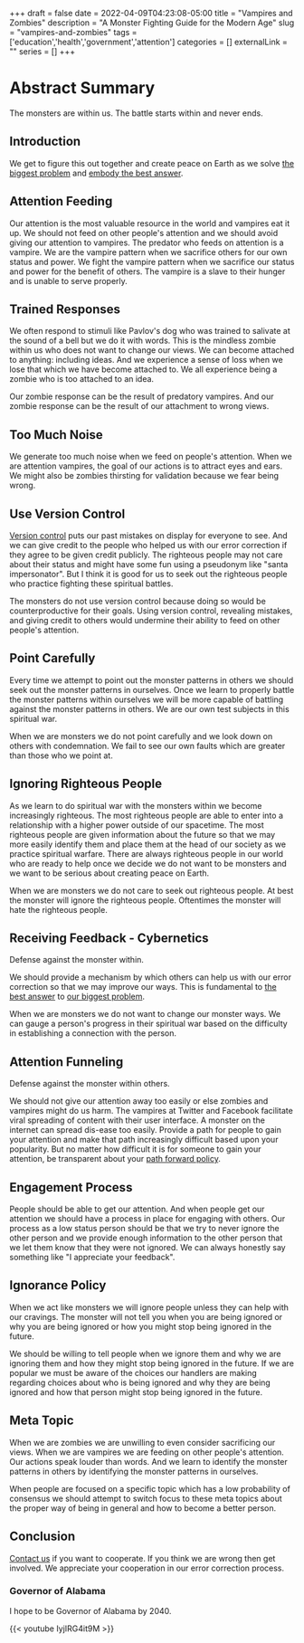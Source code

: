 +++ 
draft = false
date = 2022-04-09T04:23:08-05:00
title = "Vampires and Zombies"
description = "A Monster Fighting Guide for the Modern Age"
slug = "vampires-and-zombies"
tags = ['education','health','government','attention']
categories = []
externalLink = ""
series = []
+++

# Abstract Summary

The monsters are within us.  The battle starts within and never ends.

## Introduction

We get to figure this out together and create peace on Earth as we solve [the biggest problem](/posts/human-resource-problem) and [embody the best answer](/posts/my-paths-forward-policy).

## Attention Feeding

Our attention is the most valuable resource in the world and vampires eat it up.  We should not feed on other people's attention and we should avoid giving our attention to vampires.  The predator who feeds on attention is a vampire.  We are the vampire pattern when we sacrifice others for our own status and power.  We fight the vampire pattern when we sacrifice our status and power for the benefit of others.  The vampire is a slave to their hunger and is unable to serve properly.

## Trained Responses

We often respond to stimuli like Pavlov's dog who was trained to salivate at the sound of a bell but we do it with words.  This is the mindless zombie within us who does not want to change our views.  We can become attached to anything: including ideas.  And we experience a sense of loss when we lose that which we have become attached to.  We all experience being a zombie who is too attached to an idea.

Our zombie response can be the result of predatory vampires.  And our zombie response can be the result of our attachment to wrong views.

## Too Much Noise

We generate too much noise when we feed on people's attention.  When we are attention vampires, the goal of our actions is to attract eyes and ears.  We might also be zombies thirsting for validation because we fear being wrong.

## Use Version Control

[Version control](https://github.com/heroLFG/hugo-herolfg-site/commits/dev/content/posts/vampires-and-zombies.md) puts our past mistakes on display for everyone to see.  And we can give credit to the people who helped us with our error correction if they agree to be given credit publicly.  The righteous people may not care about their status and might have some fun using a pseudonym like "santa impersonator".  But I think it is good for us to seek out the righteous people who practice fighting these spiritual battles.

The monsters do not use version control because doing so would be counterproductive for their goals.  Using version control, revealing mistakes, and giving credit to others would undermine their ability to feed on other people's attention.

## Point Carefully

Every time we attempt to point out the monster patterns in others we should seek out the monster patterns in ourselves.  Once we learn to properly battle the monster patterns within ourselves we will be more capable of battling against the monster patterns in others.  We are our own test subjects in this spiritual war.

When we are monsters we do not point carefully and we look down on others with condemnation.  We fail to see our own faults which are greater than those who we point at.

## Ignoring Righteous People

As we learn to do spiritual war with the monsters within we become increasingly righteous.  The most righteous people are able to enter into a relationship with a higher power outside of our spacetime.  The most righteous people are given information about the future so that we may more easily identify them and place them at the head of our society as we practice spiritual warfare.  There are always righteous people in our world who are ready to help once we decide we do not want to be monsters and we want to be serious about creating peace on Earth.

When we are monsters we do not care to seek out righteous people.  At best the monster will ignore the righteous people.  Oftentimes the monster will hate the righteous people.

## Receiving Feedback - Cybernetics

Defense against the monster within.

We should provide a mechanism by which others can help us with our error correction so that we may improve our ways.  This is fundamental to [the best answer](/posts/my-paths-forward-policy) to [our biggest problem](/posts/human-resource-problem).

When we are monsters we do not want to change our monster ways.  We can gauge a person's progress in their spiritual war based on the difficulty in establishing a connection with the person.

## Attention Funneling

Defense against the monster within others.

We should not give our attention away too easily or else zombies and vampires might do us harm.  The vampires at Twitter and Facebook facilitate viral spreading of content with their user interface.  A monster on the internet can spread dis-ease too easily.  Provide a path for people to gain your attention and make that path increasingly difficult based upon your popularity.  But no matter how difficult it is for someone to gain your attention, be transparent about your [path forward policy](/posts/my-paths-forward-policy).

## Engagement Process

People should be able to get our attention.  And when people get our attention we should have a process in place for engaging with others.  Our process as a low status person should be that we try to never ignore the other person and we provide enough information to the other person that we let them know that they were not ignored.  We can always honestly say something like "I appreciate your feedback".

## Ignorance Policy

When we act like monsters we will ignore people unless they can help with our cravings.  The monster will not tell you when you are being ignored or why you are being ignored or how you might stop being ignored in the future.

We should be willing to tell people when we ignore them and why we are ignoring them and how they might stop being ignored in the future.  If we are popular we must be aware of the choices our handlers are making regarding choices about who is being ignored and why they are being ignored and how that person might stop being ignored in the future.

## Meta Topic

When we are zombies we are unwilling to even consider sacrificing our views.  When we are vampires we are feeding on other people's attention.  Our actions speak louder than words.  And we learn to identify the monster patterns in others by identifying the monster patterns in ourselves.

When people are focused on a specific topic which has a low probability of consensus we should attempt to switch focus to these meta topics about the proper way of being in general and how to become a better person.

## Conclusion

[Contact us](/contact) if you want to cooperate.  If you think we are wrong then get involved.  We appreciate your cooperation in our error correction process.

### Governor of Alabama

I hope to be Governor of Alabama by 2040.

{{< youtube IyjIRG4it9M >}}
